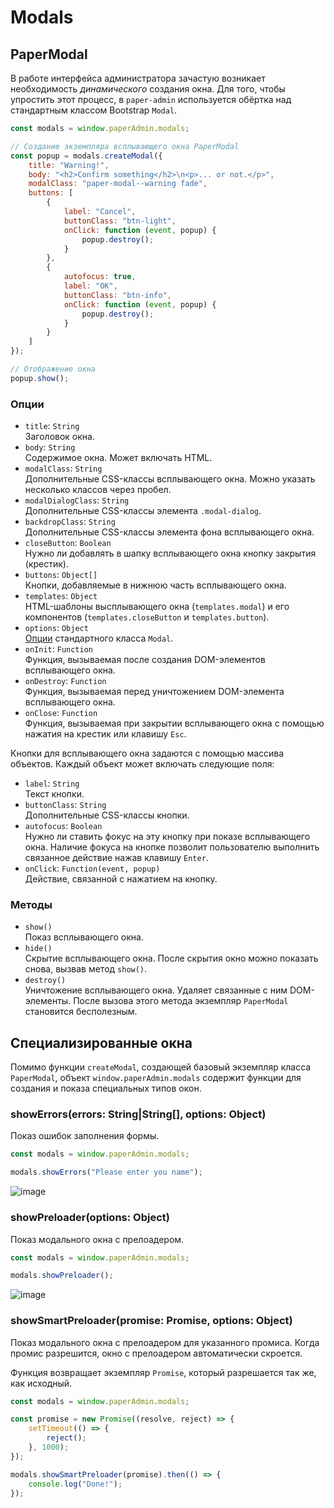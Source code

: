 # Modals

## PaperModal

В работе интерфейса администратора зачастую возникает необходимость
_динамического_ создания окна. Для того, чтобы упростить этот процесс,
в `paper-admin` используется обёртка над стандартным классом Bootstrap 
`Modal`.

```javascript
const modals = window.paperAdmin.modals;

// Создание экземпляра всплывающего окна PaperModal
const popup = modals.createModal({
    title: "Warning!",
    body: "<h2>Confirm something</h2>\n<p>... or not.</p>",
    modalClass: "paper-modal--warning fade",
    buttons: [
        {
            label: "Cancel",
            buttonClass: "btn-light",
            onClick: function (event, popup) {
                popup.destroy();
            }
        },
        {
            autofocus: true,
            label: "OK",
            buttonClass: "btn-info",
            onClick: function (event, popup) {
                popup.destroy();
            }
        }
    ]
});

// Отображение окна
popup.show();
```

### Опции

-   `title`: `String`<br>
    Заголовок окна.
-   `body`: `String`<br>
    Содержимое окна. Может включать HTML.
-   `modalClass`: `String`<br>
    Дополнительные CSS-классы всплывающего окна.
    Можно указать несколько классов через пробел.
-   `modalDialogClass`: `String`<br>
    Дополнительные CSS-классы элемента `.modal-dialog`.
-   `backdropClass`: `String`<br>
    Дополнительные CSS-классы элемента фона всплывающего окна.
-   `closeButton`: `Boolean`<br>
    Нужно ли добавлять в шапку всплывающего окна кнопку закрытия
    (крестик).
-   `buttons`: `Object[]`<br>
    Кнопки, добавляемые в нижнюю часть всплывающего окна.
-   `templates`: `Object`<br>
    HTML-шаблоны высплывающего окна (`templates.modal`) и его компонентов
    (`templates.closeButton` и `templates.button`).
-   `options`: `Object`<br>
    [Опции](https://getbootstrap.com/docs/4.6/components/modal/#options)
    стандартного класса `Modal`.
-   `onInit`: `Function`<br>
    Функция, вызываемая после создания DOM-элементов всплывающего окна.
-   `onDestroy`: `Function`<br>
    Функция, вызываемая перед уничтожением DOM-элемента всплывающего окна.
-   `onClose`: `Function`<br>
    Функция, вызываемая при закрытии всплывающего окна с помощью нажатия
    на крестик или клавишу `Esc`.

Кнопки для всплывающего окна задаются с помощью массива объектов.
Каждый объект может включать следующие поля:

-   `label`: `String`<br>
    Текст кнопки.
-   `buttonClass`: `String`<br>
    Дополнительные CSS-классы кнопки.
-   `autofocus`: `Boolean`<br>
    Нужно ли ставить фокус на эту кнопку при показе всплывающего окна.
    Наличие фокуса на кнопке позволит пользователю выполнить связанное
    действие нажав клавишу `Enter`.
-   `onClick`: `Function(event, popup)`<br>
    Действие, связанной с нажатием на кнопку.

### Методы

-   `show()`<br>
    Показ всплывающего окна.
-   `hide()`<br>
    Скрытие всплывающего окна. После скрытия окно можно показать снова,
    вызвав метод `show()`.
-   `destroy()`<br>
    Уничтожение всплывающего окна. Удаляет связанные с ним DOM-элементы.
    После вызова этого метода экземпляр `PaperModal` становится бесполезным.

## Специализированные окна

Помимо функции `createModal`, создающей базовый экземпляр класса `PaperModal`,
объект `window.paperAdmin.modals` содержит функции для создания и показа
специальных типов окон.

### showErrors(errors: String|String[], options: Object)

Показ ошибок заполнения формы.

```javascript
const modals = window.paperAdmin.modals;

modals.showErrors("Please enter you name");
```

![image](https://user-images.githubusercontent.com/6928240/203981647-a6ca5a46-2a75-4cad-b558-e7ad59848a5f.png)

### showPreloader(options: Object)

Показ модального окна с прелоадером.

```javascript
const modals = window.paperAdmin.modals;

modals.showPreloader();
```

![image](https://user-images.githubusercontent.com/6928240/203981576-dbf73252-c641-43e0-a5bc-b9fcb4a8eb32.png)

### showSmartPreloader(promise: Promise, options: Object)

Показ модального окна с прелоадером для указанного промиса.
Когда промис разрешится, окно с прелоадером автоматически скроется.

Функция возвращает экземпляр `Promise`, который разрешается так же,
как исходный.

```javascript
const modals = window.paperAdmin.modals;

const promise = new Promise((resolve, reject) => {
    setTimeout(() => {
        reject();
    }, 1000);
});

modals.showSmartPreloader(promise).then(() => {
    console.log("Done!");
});
```
